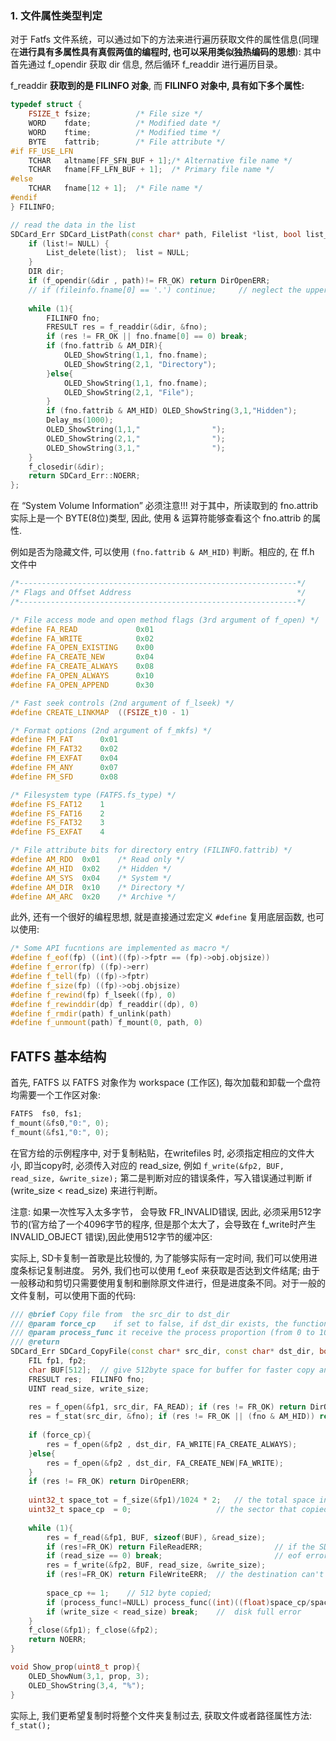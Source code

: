 ### 1. 文件属性类型判定
对于 Fatfs 文件系统，可以通过如下的方法来进行遍历获取文件的属性信息(同理在**进行具有多属性具有真假两值的编程时, 也可以采用类似独热编码的思想**):
其中首先通过 f_opendir 获取 dir 信息, 然后循环 f_readdir 进行遍历目录。 

f_readdir **获取到的是 FILINFO 对象**, 而 **FILINFO 对象中, 具有如下多个属性:**   
```cpp
typedef struct {
	FSIZE_t	fsize;			/* File size */
	WORD	fdate;			/* Modified date */
	WORD	ftime;			/* Modified time */
	BYTE	fattrib;		/* File attribute */
#if FF_USE_LFN
	TCHAR	altname[FF_SFN_BUF + 1];/* Alternative file name */
	TCHAR	fname[FF_LFN_BUF + 1];	/* Primary file name */
#else
	TCHAR	fname[12 + 1];	/* File name */
#endif
} FILINFO;
```

```cpp
// read the data in the list 
SDCard_Err SDCard_ListPath(const char* path, Filelist *list, bool list_hidden){
    if (list!= NULL) {
        List_delete(list);  list = NULL;
    }
    DIR dir;
    if (f_opendir(&dir , path)!= FR_OK) return DirOpenERR;
    // if (fileinfo.fname[0] == '.') continue;     // neglect the upper dirctory.
    
    while (1){
        FILINFO fno;
        FRESULT res = f_readdir(&dir, &fno);
        if (res != FR_OK || fno.fname[0] == 0) break;
        if (fno.fattrib & AM_DIR){
            OLED_ShowString(1,1, fno.fname);
            OLED_ShowString(2,1, "Directory");
        }else{
            OLED_ShowString(1,1, fno.fname);
            OLED_ShowString(2,1, "File");
        }
        if (fno.fattrib & AM_HID) OLED_ShowString(3,1,"Hidden");
        Delay_ms(1000);
        OLED_ShowString(1,1,"                ");
        OLED_ShowString(2,1,"                ");
        OLED_ShowString(3,1,"                ");
    }
    f_closedir(&dir);
    return SDCard_Err::NOERR;
};
```

在 “System Volume Information” 
必须注意!!!  对于其中，所读取到的 fno.attrib 实际上是一个 BYTE(8位)类型, 因此, 使用 & 运算符能够查看这个 fno.attrib 的属性. 

例如是否为隐藏文件, 可以使用 `(fno.fattrib & AM_HID)` 判断。相应的, 在 ff.h 文件中
```cpp
/*--------------------------------------------------------------*/
/* Flags and Offset Address                                     */
/*--------------------------------------------------------------*/

/* File access mode and open method flags (3rd argument of f_open) */
#define	FA_READ				0x01
#define	FA_WRITE			0x02
#define	FA_OPEN_EXISTING	0x00
#define	FA_CREATE_NEW		0x04
#define	FA_CREATE_ALWAYS	0x08
#define	FA_OPEN_ALWAYS		0x10
#define	FA_OPEN_APPEND		0x30

/* Fast seek controls (2nd argument of f_lseek) */
#define CREATE_LINKMAP	((FSIZE_t)0 - 1)

/* Format options (2nd argument of f_mkfs) */
#define FM_FAT		0x01
#define FM_FAT32	0x02
#define FM_EXFAT	0x04
#define FM_ANY		0x07
#define FM_SFD		0x08

/* Filesystem type (FATFS.fs_type) */
#define FS_FAT12	1
#define FS_FAT16	2
#define FS_FAT32	3
#define FS_EXFAT	4

/* File attribute bits for directory entry (FILINFO.fattrib) */
#define	AM_RDO	0x01	/* Read only */
#define	AM_HID	0x02	/* Hidden */
#define	AM_SYS	0x04	/* System */
#define AM_DIR	0x10	/* Directory */
#define AM_ARC	0x20	/* Archive */
```

此外, 还有一个很好的编程思想, 就是直接通过宏定义 `#define` 复用底层函数, 也可以使用:
```cpp
/* Some API fucntions are implemented as macro */
#define f_eof(fp) ((int)((fp)->fptr == (fp)->obj.objsize))
#define f_error(fp) ((fp)->err)
#define f_tell(fp) ((fp)->fptr)
#define f_size(fp) ((fp)->obj.objsize)
#define f_rewind(fp) f_lseek((fp), 0)
#define f_rewinddir(dp) f_readdir((dp), 0)
#define f_rmdir(path) f_unlink(path)
#define f_unmount(path) f_mount(0, path, 0)
```

## FATFS 基本结构
首先, FATFS 以 FATFS 对象作为 workspace (工作区), 每次加载和卸载一个盘符均需要一个工作区对象:
```cpp
FATFS  fs0, fs1;
f_mount(&fs0,"0:", 0);
f_mount(&fs1,"0:", 0);
```


在官方给的示例程序中, 对于复制粘贴，在writefiles 时, 必须指定相应的文件大小, 即当copy时, 必须传入对应的 read_size, 例如 `f_write(&fp2, BUF, read_size, &write_size);`  第二是判断对应的错误条件，写入错误通过判断 if (write_size < read_size) 来进行判断。

注意: 如果一次性写入太多字节， 会导致 FR_INVALID错误, 因此, 必须采用512字节的(官方给了一个4096字节的程序, 但是那个太大了，会导致在 f_write时产生 INVALID_OBJECT 错误),因此使用512字节的缓冲区: 

实际上, SD卡复制一首歌是比较慢的, 为了能够实际有一定时间, 我们可以使用进度条标记复制进度。
另外, 我们也可以使用 f_eof 来获取是否达到文件结尾;
由于一般移动和剪切只需要使用复制和删除原文件进行，但是进度条不同。对于一般的文件复制，可以使用下面的代码: 
```cpp
/// @brief Copy file from  the src_dir to dst_dir 
/// @param force_cp    if set to false, if dst_dir exists, the function will return err, true to replace the dst file.
/// @param process_func it receive the process proportion (from 0 to 100) 
/// @return 
SDCard_Err SDCard_CopyFile(const char* src_dir, const char* dst_dir, bool force_cp, void (*process_func)(uint8_t prop)){
    FIL fp1, fp2;
    char BUF[512];  // give 512byte space for buffer for faster copy and move; -> 
    FRESULT res;  FILINFO fno;
    UINT read_size, write_size;
    
    res = f_open(&fp1, src_dir, FA_READ); if (res != FR_OK) return DirOpenERR;
    res = f_stat(src_dir, &fno); if (res != FR_OK || (fno & AM_HID)) return FileOpenERR;  // can't copy hidden files 
    
    if (force_cp){
        res = f_open(&fp2 , dst_dir, FA_WRITE|FA_CREATE_ALWAYS);
    }else{
        res = f_open(&fp2 , dst_dir, FA_CREATE_NEW|FA_WRITE);
    }
    if (res != FR_OK) return DirOpenERR;
    
    uint32_t space_tot = f_size(&fp1)/1024 * 2;   // the total space in sector (1 sector = 512byte )
    uint32_t space_cp  = 0;                   // the sector that copied
    
    while (1){
        res = f_read(&fp1, BUF, sizeof(BUF), &read_size);
        if (res!=FR_OK) return FileReadERR;                // if the SD card plug out, it returns. 
        if (read_size == 0) break;                         // eof error or break interval;
        res = f_write(&fp2, BUF, read_size, &write_size);
        if (res!=FR_OK) return FileWriteERR;  // the destination can't be written.
        
        space_cp += 1;    // 512 byte copied;
        if (process_func!=NULL) process_func((int)((float)space_cp/space_tot * 100));
        if (write_size < read_size) break;    //  disk full error
    }
    f_close(&fp1); f_close(&fp2);
    return NOERR;
}

void Show_prop(uint8_t prop){
    OLED_ShowNum(3,1, prop, 3);
    OLED_ShowString(3,4, "%");
}
```

实际上, 我们更希望复制时将整个文件夹复制过去, 
获取文件或者路径属性方法: `f_stat();` 






